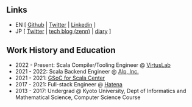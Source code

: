 ---
---

## Links

- EN [ [Github](https://github.com/tanishiking) | [Twitter](https://twitter.com/tanishiking25) | [Linkedin](https://www.linkedin.com/in/rikito-taniguchi-8b372b175/) ]
- JP [ [Twitter](https://twitter.com/tanishiking) | [tech blog (zenn)](https://zenn.dev/tanishiking) | [diary](https://tanishiking24.hatenablog.com/) ]

## Work History and Education

- 2022 - Present: Scala Compiler/Tooling Engineer @ [VirtusLab](https://www.virtuslab.com/)
- 2021 - 2022: Scala Backend Engineer @ [Alp, Inc.](https://thealp.co.jp/)
- 2021 - 2021: [GSoC for Scala Center](https://github.com/tanishiking/gsoc-2021/blob/main/README.md)
- 2017 - 2021: Full-stack Engineer @ [Hatena](https://hatena.co.jp/)
- 2013 - 2017: Undergrad @ Kyoto University, Dept of Informatics and Mathematical Science, Computer Science Course

